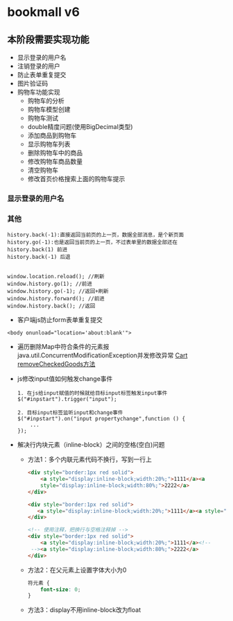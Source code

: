 bookmall v6
==

## 本阶段需要实现功能
* 显示登录的用户名
* 注销登录的用户
* 防止表单重复提交
* 图片验证码
* 购物车功能实现
    * 购物车的分析
    * 购物车模型创建
    * 购物车测试
    * double精度问题(使用BigDecimal类型)
    * 添加商品到购物车
    * 显示购物车列表
    * 删除购物车中的商品
    * 修改购物车商品数量
    * 清空购物车
    * 修改首页价格搜索上面的购物车提示


### 显示登录的用户名



### 其他
```text
history.back(-1):直接返回当前页的上一页，数据全部消息，是个新页面
history.go(-1):也是返回当前页的上一页，不过表单里的数据全部还在 
history.back(1) 前进 
history.back(-1) 后退


window.location.reload(); //刷新 
window.history.go(1); //前进 
window.history.go(-1); //返回+刷新 
window.history.forward(); //前进 
window.history.back(); //返回 
```

* 客户端js防止form表单重复提交
```text
<body onunload="location='about:blank'">
```

* 遍历删除Map中符合条件的元素报java.util.ConcurrentModificationException并发修改异常
    [Cart removeCheckedGoods方法](src/com/bookmall/bean/Cart.java)
    
* js修改input值如何触发change事件
    ```text
    1. 在js给input赋值的时候就给目标input标签触发input事件
    $("#inpstart").trigger("input"); 
    
    2. 目标input标签监听input和change事件
    $("#inpstart").on("input propertychange",function () {
        ...
    });
    ```
* 解决行内块元素（inline-block）之间的空格(空白)问题
    * 方法1：多个内联元素代码不换行，写到一行上
        ```html
        <div style="border:1px red solid">
            <a style="display:inline-block;width:20%;">1111</a><a 
            style="display:inline-block;width:80%;">2222</a>
        </div>
        ```
        ```html
        <div style="border:1px red solid">
           <a style="display:inline-block;width:20%;">1111</a><a style="display:inline-block;width:80%;">2222</a>
        </div>
        ```
        ```html
        <!-- 使用注释，把换行与空格注释掉 -->
        <div style="border:1px red solid">
            <a style="display:inline-block;width:20%;">1111</a><!--
         --><a style="display:inline-block;width:80%;">2222</a>
        </div>
        ```
    * 方法2：在父元素上设置字体大小为0
        ```css
        符元素 {
            font-size: 0;
        }
        ```
    * 方法3：display不用inline-block改为float